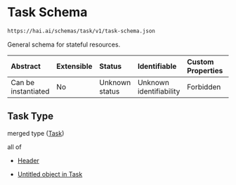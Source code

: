 # Task Schema

```txt
https://hai.ai/schemas/task/v1/task-schema.json
```

General schema for stateful resources.

| Abstract            | Extensible | Status         | Identifiable            | Custom Properties | Additional Properties | Access Restrictions | Defined In                                                                        |
| :------------------ | :--------- | :------------- | :---------------------- | :---------------- | :-------------------- | :------------------ | :-------------------------------------------------------------------------------- |
| Can be instantiated | No         | Unknown status | Unknown identifiability | Forbidden         | Allowed               | none                | [task.schema.json](../../schemas/task/v1/task.schema.json "open original schema") |

## Task Type

merged type ([Task](task.md))

all of

*   [Header](header.md "check type definition")

*   [Untitled object in Task](task-allof-1.md "check type definition")
